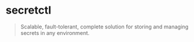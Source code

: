 # secretctl

> Scalable, fault-tolerant, complete solution for storing and managing secrets in any environment.
